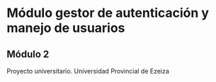 # Módulo gestor de autenticación y manejo de usuarios
## Módulo 2

Proyecto universitario. Universidad Provincial de Ezeiza
